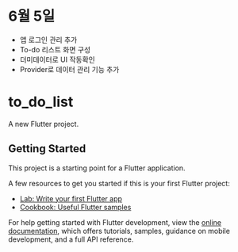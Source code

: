 # 6월 5일
- 앱 로그인 관리 추가
- To-do 리스트 화면 구성
- 더미데이터로 UI 작동확인
- Provider로 데이터 관리 기능 추가


# to_do_list

A new Flutter project.

## Getting Started

This project is a starting point for a Flutter application.

A few resources to get you started if this is your first Flutter project:

- [Lab: Write your first Flutter app](https://docs.flutter.dev/get-started/codelab)
- [Cookbook: Useful Flutter samples](https://docs.flutter.dev/cookbook)

For help getting started with Flutter development, view the
[online documentation](https://docs.flutter.dev/), which offers tutorials,
samples, guidance on mobile development, and a full API reference.
